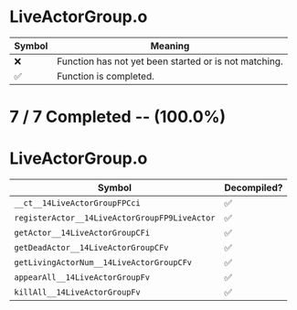 # LiveActorGroup.o
| Symbol | Meaning 
| ------------- | ------------- 
| :x: | Function has not yet been started or is not matching. 
| :white_check_mark: | Function is completed. 


# 7 / 7 Completed -- (100.0%)
# LiveActorGroup.o
| Symbol | Decompiled? |
| ------------- | ------------- |
| `__ct__14LiveActorGroupFPCci` | :white_check_mark: |
| `registerActor__14LiveActorGroupFP9LiveActor` | :white_check_mark: |
| `getActor__14LiveActorGroupCFi` | :white_check_mark: |
| `getDeadActor__14LiveActorGroupCFv` | :white_check_mark: |
| `getLivingActorNum__14LiveActorGroupCFv` | :white_check_mark: |
| `appearAll__14LiveActorGroupFv` | :white_check_mark: |
| `killAll__14LiveActorGroupFv` | :white_check_mark: |
